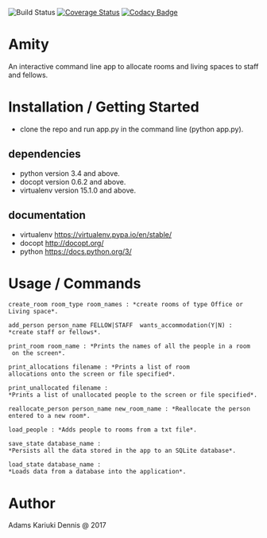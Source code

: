 ![Build Status](https://travis-ci.org/adamsdenniskariuki/Adams-Kariuki-Dojo-Project.svg?branch=v0) [![Coverage Status](https://coveralls.io/repos/github/adamsdenniskariuki/Adams-Kariuki-Dojo-Project/badge.svg?branch=v0)](https://coveralls.io/github/adamsdenniskariuki/Adams-Kariuki-Dojo-Project?branch=v0) [![Codacy Badge](https://api.codacy.com/project/badge/Grade/d79a0cacb362488792f2038147d08016)](https://www.codacy.com/app/adamsdenniskariuki/Adams-Kariuki-Dojo-Project?utm_source=github.com&amp;utm_medium=referral&amp;utm_content=adamsdenniskariuki/Adams-Kariuki-Dojo-Project&amp;utm_campaign=Badge_Grade)

# Amity

An interactive command line app to allocate rooms and living spaces to staff and fellows.

# Installation / Getting Started

- clone the repo and run app.py in the command line (python app.py).

## dependencies
- python version 3.4 and above.
- docopt version 0.6.2 and above.
- virtualenv version 15.1.0 and above.

## documentation
- virtualenv https://virtualenv.pypa.io/en/stable/
- docopt http://docopt.org/
- python https://docs.python.org/3/

# Usage / Commands

	create_room room_type room_names : *create rooms of type Office or Living space*.

	add_person person_name FELLOW|STAFF  wants_accommodation(Y|N) : *create staff or fellows*.

	print_room room_name : *Prints the names of all the people in a ​room​ on the screen*.

	print_allocations filename​ : *Prints a list of room allocations onto the screen or file specified*.

	print_unallocated filename : *Prints a list of unallocated people to the screen or file specified*.

	reallocate_person person_name new_room_name​ : *Reallocate the person entered​ to ​a new room​*.

	load_people​ : *Adds people to rooms from a txt file*.

	save_state​ database_name : *Persists all the data stored in the app to an SQLite database*.

	load_state database_name : *Loads data from a database into the application*.

# Author
Adams Kariuki Dennis @ 2017




